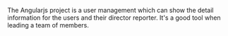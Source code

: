 The Angularjs project is a user management which can show the detail information for the users and their director reporter. It's a good tool when leading a team of members.